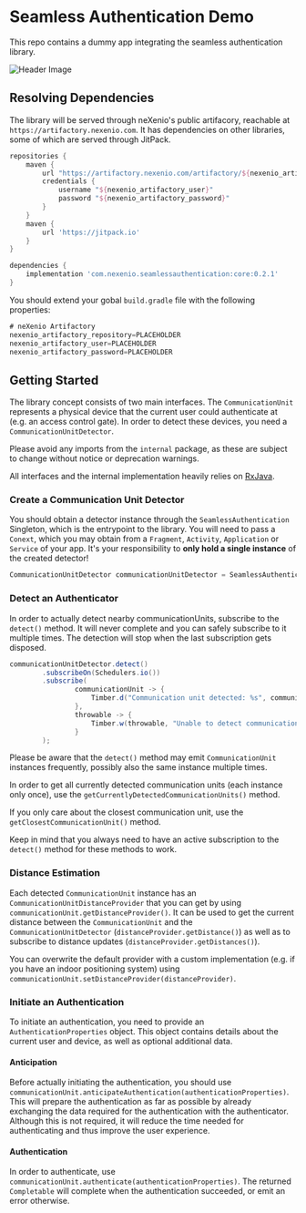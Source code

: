 Seamless Authentication Demo
============================

This repo contains a dummy app integrating the seamless authentication library.

![Header Image](https://raw.githubusercontent.com/neXenio/Seamless-Authentication-Demo/master/media/header.jpg)

## Resolving Dependencies

The library will be served through neXenio's public artifacory, reachable at `https://artifactory.nexenio.com`. It has dependencies on other libraries, some of which are served through JitPack.

```gradle
repositories {
    maven {
        url "https://artifactory.nexenio.com/artifactory/${nexenio_artifactory_repository}/"
        credentials { 
            username "${nexenio_artifactory_user}" 
            password "${nexenio_artifactory_password}"
        }
    }
    maven {
        url 'https://jitpack.io'
    }
}

dependencies {
    implementation 'com.nexenio.seamlessauthentication:core:0.2.1'
}
```

You should extend your gobal `build.gradle` file with the following properties:

```gradle
# neXenio Artifactory
nexenio_artifactory_repository=PLACEHOLDER
nexenio_artifactory_user=PLACEHOLDER
nexenio_artifactory_password=PLACEHOLDER
```

## Getting Started

The library concept consists of two main interfaces. The `CommunicationUnit` represents a physical device that the current user could authenticate at (e.g. an access control gate). In order to detect these devices, you need a `CommunicationUnitDetector`.

Please avoid any imports from the `internal` package, as these are subject to change without notice or deprecation warnings.

All interfaces and the internal implementation heavily relies on [RxJava](https://github.com/ReactiveX/RxJava).

### Create a Communication Unit Detector

You should obtain a detector instance through the `SeamlessAuthentication` Singleton, which is the entrypoint to the library. You will need to pass a `Conext`, which you may obtain from a `Fragment`, `Activity`, `Application` or `Service` of your app. It's your responsibility to **only hold a single instance** of the created detector!

```java
CommunicationUnitDetector communicationUnitDetector = SeamlessAuthentication.createDetector(this);
```

### Detect an Authenticator

In order to actually detect nearby communicationUnits, subscribe to the `detect()` method. It will never complete and you can safely subscribe to it multiple times. The detection will stop when the last subscription gets disposed.

```java
communicationUnitDetector.detect()
        .subscribeOn(Schedulers.io())
        .subscribe(
                communicationUnit -> {
                    Timber.d("Communication unit detected: %s", communicationUnit);
                },
                throwable -> {
                    Timber.w(throwable, "Unable to detect communication units");
                }
        );
```

Please be aware that the `detect()` method may emit `CommunicationUnit` instances frequently, possibly also the same instance multiple times.

In order to get all currently detected communication units (each instance only once), use the `getCurrentlyDetectedCommunicationUnits()` method.

If you only care about the closest communication unit, use the `getClosestCommunicationUnit()` method.

Keep in mind that you always need to have an active subscription to the `detect()` method for these methods to work.

### Distance Estimation

Each detected `CommunicationUnit` instance has an `CommunicationUnitDistanceProvider` that you can get by using `communicationUnit.getDistanceProvider()`. It can be used to get the current distance between the `CommunicationUnit` and the `CommunicationUnitDetector` (`distanceProvider.getDistance()`) as well as to subscribe to distance updates (`distanceProvider.getDistances()`).

You can overwrite the default provider with a custom implementation (e.g. if you have an indoor positioning system) using `communicationUnit.setDistanceProvider(distanceProvider)`.

### Initiate an Authentication

To initiate an authentication, you need to provide an `AuthenticationProperties` object. This object contains details about the current user and device, as well as optional additional data.

#### Anticipation

Before actually initiating the authentication, you should use `communicationUnit.anticipateAuthentication(authenticationProperties)`. This will prepare the authentication as far as possible by already exchanging the data required for the authentication with the authenticator. Although this is not required, it will reduce the time needed for authenticating and thus improve the user experience.

#### Authentication

In order to authenticate, use `communicationUnit.authenticate(authenticationProperties)`. The returned `Completable` will complete when the authentication succeeded, or emit an error otherwise.





